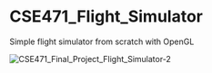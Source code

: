 # CSE471_Flight_Simulator
Simple flight simulator from scratch with OpenGL


![CSE471_Final_Project_Flight_Simulator-2](https://github.com/PPareun/Computer-Graphics/assets/68415111/280f5b09-8ac3-44f8-a39b-d5d8cacccf98)
